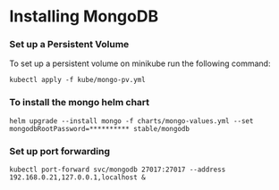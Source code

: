 # Installing MongoDB

### Set up a Persistent Volume

To set up a persistent volume on minikube run the following command:

```
kubectl apply -f kube/mongo-pv.yml
```

### To install the mongo helm chart

```
helm upgrade --install mongo -f charts/mongo-values.yml --set mongodbRootPassword=********** stable/mongodb
```         


### Set up port forwarding
```
kubectl port-forward svc/mongodb 27017:27017 --address 192.168.0.21,127.0.0.1,localhost &
```
